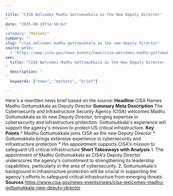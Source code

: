 ```yaml
---

title: "CISA Welcomes Madhu Gottumukkala as the New Deputy Director'"
date: "2025-08-20T14:50:02""
category: "Markets"
summary: ""
slug: "cisa welcomes madhu gottumukkala as the new deputy director"
source_urls:
  - "https://www.cisa.gov/news-events/news/cisa-welcomes-madhu-gottumukkala-new-deputy-director"
seo:
  title: "CISA Welcomes Madhu Gottumukkala as the New Deputy Director | Hash n Hedge'"
  description: ""
  keywords: ["news", "markets", "brief"]

---
```

Here's a rewritten news brief based on the source:  **Headline** CISA Names Madhu Gottumukkala as Deputy Director  **Summary Meta Description** The Cybersecurity and Infrastructure Security Agency (CISA) welcomes Madhu Gottumukkala as its new Deputy Director, bringing expertise in cybersecurity and infrastructure protection. Gottumukkala's experience will support the agency's mission to protect US critical infrastructure.  **Key Points**  * Madhu Gottumukkala joins CISA as the new Deputy Director * Gottumukkala brings extensive experience in cybersecurity and infrastructure protection * His appointment supports CISA's mission to safeguard US critical infrastructure  **Short Takeaways with Analysis**  1. The appointment of Madhu Gottumukkala as CISA's Deputy Director underscores the agency's commitment to strengthening its leadership capabilities, particularly in the area of cybersecurity. 2. Gottumukkala's background in infrastructure protection will be crucial in supporting the agency's efforts to safeguard critical infrastructure from emerging threats.  **Sources** https://www.cisa.gov/news-events/news/cisa-welcomes-madhu-gottumukkala-new-deputy-director 
